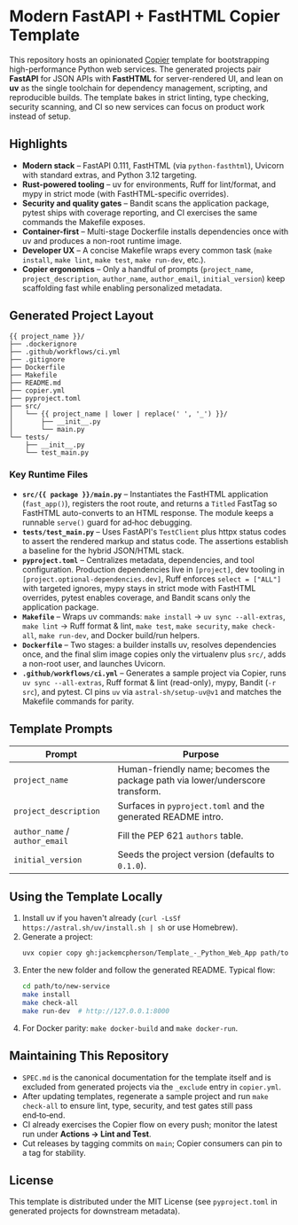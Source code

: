 # Modern FastAPI + FastHTML Copier Template

This repository hosts an opinionated [Copier](https://copier.readthedocs.io/) template for bootstrapping high-performance Python web services. The generated projects pair **FastAPI** for JSON APIs with **FastHTML** for server-rendered UI, and lean on **uv** as the single toolchain for dependency management, scripting, and reproducible builds. The template bakes in strict linting, type checking, security scanning, and CI so new services can focus on product work instead of setup.

## Highlights
- **Modern stack** – FastAPI 0.111, FastHTML (via `python-fasthtml`), Uvicorn with standard extras, and Python 3.12 targeting.
- **Rust-powered tooling** – uv for environments, Ruff for lint/format, and mypy in strict mode (with FastHTML-specific overrides).
- **Security and quality gates** – Bandit scans the application package, pytest ships with coverage reporting, and CI exercises the same commands the Makefile exposes.
- **Container-first** – Multi-stage Dockerfile installs dependencies once with uv and produces a non-root runtime image.
- **Developer UX** – A concise Makefile wraps every common task (`make install`, `make lint`, `make test`, `make run-dev`, etc.).
- **Copier ergonomics** – Only a handful of prompts (`project_name`, `project_description`, `author_name`, `author_email`, `initial_version`) keep scaffolding fast while enabling personalized metadata.

## Generated Project Layout
```
{{ project_name }}/
├── .dockerignore
├── .github/workflows/ci.yml
├── .gitignore
├── Dockerfile
├── Makefile
├── README.md
├── copier.yml
├── pyproject.toml
├── src/
│   └── {{ project_name | lower | replace(' ', '_') }}/
│       ├── __init__.py
│       └── main.py
└── tests/
    ├── __init__.py
    └── test_main.py
```

### Key Runtime Files
- **`src/{{ package }}/main.py`** – Instantiates the FastHTML application (`fast_app()`), registers the root route, and returns a `Titled` FastTag so FastHTML auto-converts to an HTML response. The module keeps a runnable `serve()` guard for ad‑hoc debugging.
- **`tests/test_main.py`** – Uses FastAPI's `TestClient` plus httpx status codes to assert the rendered markup and status code. The assertions establish a baseline for the hybrid JSON/HTML stack.
- **`pyproject.toml`** – Centralizes metadata, dependencies, and tool configuration. Production dependencies live in `[project]`, dev tooling in `[project.optional-dependencies.dev]`, Ruff enforces `select = ["ALL"]` with targeted ignores, mypy stays in strict mode with FastHTML overrides, pytest enables coverage, and Bandit scans only the application package.
- **`Makefile`** – Wraps uv commands: `make install` → `uv sync --all-extras`, `make lint` → Ruff format & lint, `make test`, `make security`, `make check-all`, `make run-dev`, and Docker build/run helpers.
- **`Dockerfile`** – Two stages: a builder installs uv, resolves dependencies once, and the final slim image copies only the virtualenv plus `src/`, adds a non-root user, and launches Uvicorn.
- **`.github/workflows/ci.yml`** – Generates a sample project via Copier, runs `uv sync --all-extras`, Ruff format & lint (read-only), mypy, Bandit (`-r src`), and pytest. CI pins `uv` via `astral-sh/setup-uv@v1` and matches the Makefile commands for parity.

## Template Prompts
| Prompt | Purpose |
| --- | --- |
| `project_name` | Human-friendly name; becomes the package path via lower/underscore transform. |
| `project_description` | Surfaces in `pyproject.toml` and the generated README intro. |
| `author_name` / `author_email` | Fill the PEP 621 `authors` table. |
| `initial_version` | Seeds the project version (defaults to `0.1.0`). |

## Using the Template Locally
1. Install uv if you haven't already (`curl -LsSf https://astral.sh/uv/install.sh | sh` or use Homebrew).
2. Generate a project:
   ```bash
   uvx copier copy gh:jackemcpherson/Template_-_Python_Web_App path/to/new-service
   ```
3. Enter the new folder and follow the generated README. Typical flow:
   ```bash
   cd path/to/new-service
   make install
   make check-all
   make run-dev  # http://127.0.0.1:8000
   ```
4. For Docker parity: `make docker-build` and `make docker-run`.

## Maintaining This Repository
- `SPEC.md` is the canonical documentation for the template itself and is excluded from generated projects via the `_exclude` entry in `copier.yml`.
- After updating templates, regenerate a sample project and run `make check-all` to ensure lint, type, security, and test gates still pass end‑to‑end.
- CI already exercises the Copier flow on every push; monitor the latest run under **Actions → Lint and Test**.
- Cut releases by tagging commits on `main`; Copier consumers can pin to a tag for stability.

## License
This template is distributed under the MIT License (see `pyproject.toml` in generated projects for downstream metadata).
